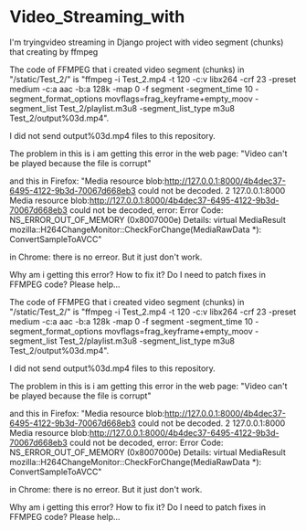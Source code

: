 # Video_Streaming_with
I'm tryingvideo streaming in Django project with video segment (chunks) that creating by ffmpeg

The code of FFMPEG that i created video segment (chunks) in "/static/Test_2/"  is "ffmpeg -i Test_2.mp4 -t 120 -c:v libx264 -crf 23 -preset medium -c:a aac -b:a 128k -map 0 -f segment -segment_time 10 -segment_format_options movflags=frag_keyframe+empty_moov -segment_list Test_2/playlist.m3u8 -segment_list_type m3u8 Test_2/output%03d.mp4".

I did not send output%03d.mp4 files to this repository.

The problem in this is i am getting this error in the web page: "Video can't be played because the file is corrupt"

and this in Firefox: "Media resource blob:http://127.0.0.1:8000/4b4dec37-6495-4122-9b3d-70067d668eb3 could not be decoded. 2 127.0.0.1:8000
Media resource blob:http://127.0.0.1:8000/4b4dec37-6495-4122-9b3d-70067d668eb3 could not be decoded, error: Error Code: NS_ERROR_OUT_OF_MEMORY (0x8007000e)
Details: virtual MediaResult mozilla::H264ChangeMonitor::CheckForChange(MediaRawData *): ConvertSampleToAVCC"

in Chrome: there is no erreor. But it just don't work.

Why am i getting this error? How to fix it? Do I need to patch fixes in FFMPEG code? Please help...

The code of FFMPEG that i created video segment (chunks) in "/static/Test_2/" is "ffmpeg -i Test_2.mp4 -t 120 -c:v libx264 -crf 23 -preset medium -c:a aac -b:a 128k -map 0 -f segment -segment_time 10 -segment_format_options movflags=frag_keyframe+empty_moov -segment_list Test_2/playlist.m3u8 -segment_list_type m3u8 Test_2/output%03d.mp4".

I did not send output%03d.mp4 files to this repository.

The problem in this is i am getting this error in the web page: "Video can't be played because the file is corrupt"

and this in Firefox: "Media resource blob:http://127.0.0.1:8000/4b4dec37-6495-4122-9b3d-70067d668eb3 could not be decoded. 2 127.0.0.1:8000 Media resource blob:http://127.0.0.1:8000/4b4dec37-6495-4122-9b3d-70067d668eb3 could not be decoded, error: Error Code: NS_ERROR_OUT_OF_MEMORY (0x8007000e) Details: virtual MediaResult mozilla::H264ChangeMonitor::CheckForChange(MediaRawData *): ConvertSampleToAVCC"

in Chrome: there is no erreor. But it just don't work.

Why am i getting this error? How to fix it? Do I need to patch fixes in FFMPEG code? Please help...